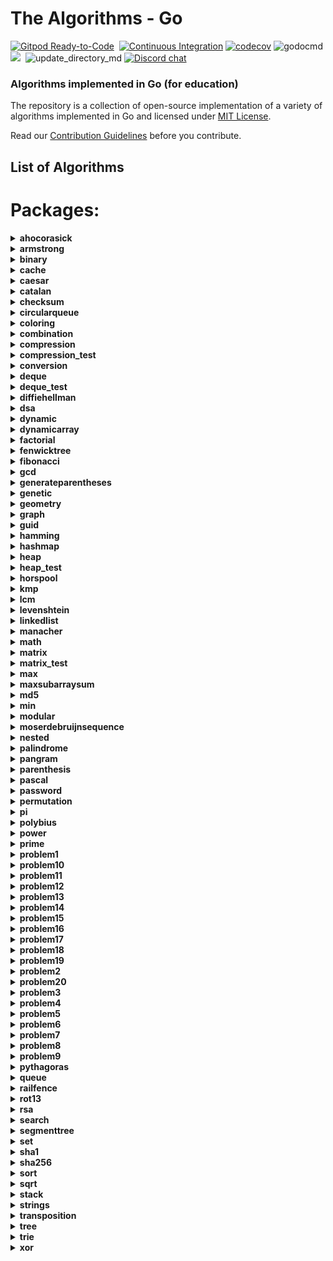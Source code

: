 # The Algorithms - Go
[![Gitpod Ready-to-Code](https://img.shields.io/badge/Gitpod-Ready--to--Code-blue?logo=gitpod&style=flat-square)](https://gitpod.io/#https://github.com/TheAlgorithms/Go)&nbsp;
[![Continuous Integration](https://github.com/TheAlgorithms/Go/actions/workflows/ci.yml/badge.svg)](https://github.com/TheAlgorithms/Go/actions/workflows/ci.yml)
[![codecov](https://codecov.io/gh/TheAlgorithms/Go/graph/badge.svg?token=aSWh7N8tNx)](https://codecov.io/gh/TheAlgorithms/Go)
![godocmd](https://github.com/tjgurwara99/Go/workflows/godocmd/badge.svg)
![](https://img.shields.io/github/repo-size/TheAlgorithms/Go.svg?label=Repo%20size&style=flat-square)&nbsp;
![update_directory_md](https://github.com/TheAlgorithms/Go/workflows/update_directory_md/badge.svg)
[![Discord chat](https://img.shields.io/discord/808045925556682782.svg?logo=discord&colorB=7289DA&style=flat-square)](https://the-algorithms.com/discord/)&nbsp;

### Algorithms implemented in Go (for education)

The repository is a collection of open-source implementation of a variety of algorithms implemented in Go and licensed under [MIT License](LICENSE).

Read our [Contribution Guidelines](CONTRIBUTING.md) before you contribute.

## List of Algorithms
<!--- AUTOGENERATED --->
<!--- GODOCMD BEGIN --->
# Packages:

<details>
	<summary> <strong> ahocorasick </strong> </summary>	

---

##### Functions:

1. [`Advanced`](./strings/ahocorasick/advancedahocorasick.go#L10):  Advanced Function performing the Advanced Aho-Corasick algorithm. Finds and prints occurrences of each pattern.
2. [`AhoCorasick`](./strings/ahocorasick/ahocorasick.go#L15):  AhoCorasick Function performing the Basic Aho-Corasick algorithm. Finds and prints occurrences of each pattern.
3. [`ArrayUnion`](./strings/ahocorasick/shared.go#L86):  ArrayUnion Concats two arrays of int's into one.
4. [`BoolArrayCapUp`](./strings/ahocorasick/shared.go#L78):  BoolArrayCapUp Dynamically increases an array size of bool's by 1.
5. [`BuildAc`](./strings/ahocorasick/ahocorasick.go#L54):  Functions that builds Aho Corasick automaton.
6. [`BuildExtendedAc`](./strings/ahocorasick/advancedahocorasick.go#L46):  BuildExtendedAc Functions that builds extended Aho Corasick automaton.
7. [`ComputeAlphabet`](./strings/ahocorasick/shared.go#L61):  ComputeAlphabet Function that returns string of all the possible characters in given patterns.
8. [`ConstructTrie`](./strings/ahocorasick/shared.go#L4):  ConstructTrie Function that constructs Trie as an automaton for a set of reversed & trimmed strings.
9. [`Contains`](./strings/ahocorasick/shared.go#L39):  Contains Returns 'true' if array of int's 's' contains int 'e', 'false' otherwise.
10. [`CreateNewState`](./strings/ahocorasick/shared.go#L111):  CreateNewState Automaton function for creating a new state 'state'.
11. [`CreateTransition`](./strings/ahocorasick/shared.go#L116):  CreateTransition Creates a transition for function σ(state,letter) = end.
12. [`GetParent`](./strings/ahocorasick/shared.go#L99):  GetParent Function that finds the first previous state of a state and returns it. Used for trie where there is only one parent.
13. [`GetTransition`](./strings/ahocorasick/shared.go#L121):  GetTransition Returns ending state for transition σ(fromState,overChar), '-1' if there is none.
14. [`GetWord`](./strings/ahocorasick/shared.go#L49):  GetWord Function that returns word found in text 't' at position range 'begin' to 'end'.
15. [`IntArrayCapUp`](./strings/ahocorasick/shared.go#L70):  IntArrayCapUp Dynamically increases an array size of int's by 1.
16. [`StateExists`](./strings/ahocorasick/shared.go#L133):  StateExists Checks if state 'state' exists. Returns 'true' if it does, 'false' otherwise.

---
##### Types

1. [`Result`](./strings/ahocorasick/ahocorasick.go#L9): No description provided.


---
</details><details>
	<summary> <strong> armstrong </strong> </summary>	

---

##### Functions:

1. [`IsArmstrong`](./math/armstrong/isarmstrong.go#L16): No description provided.

---
</details><details>
	<summary> <strong> binary </strong> </summary>	

---

#####  Package binary describes algorithms that use binary operations for different calculations.

---
##### Functions:

1. [`Abs`](./math/binary/abs.go#L15):  Abs returns absolute value using binary operation Principle of operation: 1) Get the mask by right shift by the base 2) Base is the size of an integer variable in bits, for example, for int32 it will be 32, for int64 it will be 64 3) For negative numbers, above step sets mask as 1 1 1 1 1 1 1 1 and 0 0 0 0 0 0 0 0 for positive numbers. 4) Add the mask to the given number. 5) XOR of mask + n and mask gives the absolute value.
2. [`BitCounter`](./math/binary/bitcounter.go#L13):  BitCounter - The function returns the number of set bits for an unsigned integer number
3. [`FastInverseSqrt`](./math/binary/fast_inverse_sqrt.go#L17):  FastInverseSqrt assumes that argument is always positive, and it does not deal with negative numbers. The "magic" number 0x5f3759df is hex for 1597463007 in decimals. The math.Float32bits is alias to *(*uint32)(unsafe.Pointer(&f)) and math.Float32frombits is to *(*float32)(unsafe.Pointer(&b)).
4. [`IsPowerOfTwo`](./math/binary/checkisnumberpoweroftwo.go#L23):  IsPowerOfTwo This function uses the fact that powers of 2 are represented like 10...0 in binary, and numbers one less than the power of 2 are represented like 11...1. Therefore, using the and function:	  10...0	& 01...1	  00...0 -> 0 This is also true for 0, which is not a power of 2, for which we have to add and extra condition.
5. [`IsPowerOfTwoLeftShift`](./math/binary/checkisnumberpoweroftwo.go#L30):  IsPowerOfTwoLeftShift This function takes advantage of the fact that left shifting a number by 1 is equivalent to multiplying by 2. For example, binary 00000001 when shifted by 3 becomes 00001000, which in decimal system is 8 or = 2 * 2 * 2
6. [`LogBase2`](./math/binary/logarithm.go#L9):  LogBase2 Finding the exponent of n = 2**x using bitwise operations (logarithm in base 2 of n) [See more](https://en.wikipedia.org/wiki/Logarithm)
7. [`MeanUsingAndXor`](./math/binary/arithmeticmean.go#L14):  MeanUsingAndXor This function finds arithmetic mean using "AND" and "XOR" operations
8. [`MeanUsingRightShift`](./math/binary/arithmeticmean.go#L19):  MeanUsingRightShift This function finds arithmetic mean using right shift
9. [`ReverseBits`](./math/binary/reversebits.go#L16):  ReverseBits This function initialized the result by 0 (all bits 0) and process the given number starting from its least significant bit. If the current bit is 1, set the corresponding most significant bit in the result and finally move on to the next bit in the input number. Repeat this till all its bits are processed.
10. [`SequenceGrayCode`](./math/binary/rbc.go#L13):  SequenceGrayCode The function generates an "Gray code" sequence of length n
11. [`Sqrt`](./math/binary/sqrt.go#L12): No description provided.
12. [`XorSearchMissingNumber`](./math/binary/xorsearch.go#L13):  XorSearchMissingNumber This function finds a missing number in a sequence

---
</details><details>
	<summary> <strong> cache </strong> </summary>	

---

##### Functions:

1. [`NewLFU`](./cache/lfu.go#L33):  NewLFU init the LFU cache with capacity
2. [`NewLRU`](./cache/lru.go#L30):  NewLRU represent initiate lru cache with capacity

---
##### Types

1. [`LFU`](./cache/lfu.go#L19): No description provided.

2. [`LRU`](./cache/lru.go#L22): No description provided.


---
</details><details>
	<summary> <strong> caesar </strong> </summary>	

---

#####  Package caesar is the shift cipher description: Caesar cipher details : Caesar cipher is a type of substitution cipher in which each letter in the plaintext is shifted a certain number of places down the alphabet. time complexity: O(n) space complexity: O(n) ref: https://en.wikipedia.org/wiki/Caesar_cipher

---
##### Functions:

1. [`Decrypt`](./cipher/caesar/caesar.go#L31):  Decrypt decrypts by left shift of "key" each character of "input"
2. [`Encrypt`](./cipher/caesar/caesar.go#L10):  Encrypt encrypts by right shift of "key" each character of "input"
3. [`FuzzCaesar`](./cipher/caesar/caesar_test.go#L158): No description provided.

---
</details><details>
	<summary> <strong> catalan </strong> </summary>	

---

##### Functions:

1. [`CatalanNumber`](./math/catalan/catalannumber.go#L26):  CatalanNumber This function returns the `nth` Catalan number

---
</details><details>
	<summary> <strong> checksum </strong> </summary>	

---

#####  Package checksum describes algorithms for finding various checksums

---
##### Functions:

1. [`CRC8`](./checksum/crc8.go#L27):  CRC8 calculates CRC8 checksum of the given data.
2. [`Luhn`](./checksum/luhn.go#L13):  Luhn validates the provided data using the Luhn algorithm.

---
##### Types

1. [`CRCModel`](./checksum/crc8.go#L17): No description provided.


---
</details><details>
	<summary> <strong> circularqueue </strong> </summary>	

---

#####  Package queue provides an implementation of a circular queue data structure.

---
##### Functions:

1. [`NewCircularQueue`](./structure/circularqueue/circularqueuearray.go#L29):  NewCircularQueue creates a new CircularQueue with the given size. Returns an error if the size is less than or equal to 0.

---
##### Types

1. [`CircularQueue`](./structure/circularqueue/circularqueuearray.go#L20): No description provided.


---
</details><details>
	<summary> <strong> coloring </strong> </summary>	

---

#####  Package coloring provides implementation of different graph coloring algorithms, e.g. coloring using BFS, using Backtracking, using greedy approach. Author(s): [Shivam](https://github.com/Shivam010)

---
##### Functions:

1. [`BipartiteCheck`](./graph/coloring/bipartite.go#L46):  basically tries to color the graph in two colors if each edge connects 2 differently colored nodes the graph can be considered bipartite

---
##### Types

1. [`Graph`](./graph/coloring/graph.go#L14): No description provided.


---
</details><details>
	<summary> <strong> combination </strong> </summary>	

---

#####  Package combination ...

---
##### Functions:

1. [`Start`](./strings/combination/combination.go#L13):  Start ...

---
##### Types

1. [`Combinations`](./strings/combination/combination.go#L7): No description provided.


---
</details><details>
	<summary> <strong> compression </strong> </summary>	

---

##### /*
rlecoding.go
description: run length encoding and decoding
details:
Run-length encoding (RLE) is a simple form of data compression in which runs of data are stored as a single data value and count, rather than as the original run. This is useful when the data contains many repeated values. For example, the data "WWWWWWWWWWWWBWWWWWWWWWWWWBBB" can be compressed to "12W1B12W3B". The algorithm is simple and can be implemented in a few lines of code.
time complexity: O(n)
space complexity: O(n)
ref: https://en.wikipedia.org/wiki/Run-length_encoding
author(s) [ddaniel27](https://github.com/ddaniel27)
 

---
##### Functions:

1. [`HuffDecode`](./compression/huffmancoding.go#L106):  HuffDecode recursively decodes the binary code in, by traversing the Huffman compression tree pointed by root. current stores the current node of the traversing algorithm. out stores the current decoded string.
2. [`HuffEncode`](./compression/huffmancoding.go#L95):  HuffEncode encodes the string in by applying the mapping defined by codes.
3. [`HuffEncoding`](./compression/huffmancoding.go#L78):  HuffEncoding recursively traverses the Huffman tree pointed by node to obtain the map codes, that associates a rune with a slice of booleans. Each code is prefixed by prefix and left and right children are labelled with the booleans false and true, respectively.
4. [`HuffTree`](./compression/huffmancoding.go#L35):  HuffTree returns the root Node of the Huffman tree by compressing listfreq. The compression produces the most optimal code lengths, provided listfreq is ordered, i.e.: listfreq[i] <= listfreq[j], whenever i < j.
5. [`RLEdecode`](./compression/rlecoding.go#L37):  RLEdecode takes a run-length encoded string and returns the original string
6. [`RLEdecodebytes`](./compression/rlecoding.go#L67):  RLEdecodebytes takes a run-length encoded byte slice and returns the original byte slice
7. [`RLEncode`](./compression/rlecoding.go#L22):  RLEncode takes a string and returns its run-length encoding
8. [`RLEncodebytes`](./compression/rlecoding.go#L50):  RLEncodebytes takes a byte slice and returns its run-length encoding as a byte slice

---
##### Types

1. [`Node`](./compression/huffmancoding.go#L19): No description provided.

2. [`SymbolFreq`](./compression/huffmancoding.go#L27): No description provided.


---
</details><details>
	<summary> <strong> compression_test </strong> </summary>	

---

##### Functions:

1. [`SymbolCountOrd`](./compression/huffmancoding_test.go#L16):  SymbolCountOrd computes sorted symbol-frequency list of input message

---
</details><details>
	<summary> <strong> conversion </strong> </summary>	

---

#####  Package conversion is a package of implementations which converts one data structure to another.

---
##### Functions:

1. [`Base64Decode`](./conversion/base64.go#L59):  Base64Decode decodes the received input base64 string into a byte slice. The implementation follows the RFC4648 standard, which is documented at https://datatracker.ietf.org/doc/html/rfc4648#section-4
2. [`Base64Encode`](./conversion/base64.go#L21):  Base64Encode encodes the received input bytes slice into a base64 string. The implementation follows the RFC4648 standard, which is documented at https://datatracker.ietf.org/doc/html/rfc4648#section-4
3. [`BinaryToDecimal`](./conversion/binarytodecimal.go#L27):  BinaryToDecimal() function that will take Binary number as string, and return its Decimal equivalent as an integer.
4. [`DecimalToBinary`](./conversion/decimaltobinary.go#L34):  DecimalToBinary() function that will take Decimal number as int, and return its Binary equivalent as a string.
5. [`FuzzBase64Encode`](./conversion/base64_test.go#L113): No description provided.
6. [`HEXToRGB`](./conversion/rgbhex.go#L12):  HEXToRGB splits an RGB input (e.g. a color in hex format; 0x<color-code>) into the individual components: red, green and blue
7. [`IntToRoman`](./conversion/inttoroman.go#L23):  IntToRoman converts an integer value to a roman numeral string. An error is returned if the integer is not between 1 and 3999.
8. [`RGBToHEX`](./conversion/rgbhex.go#L43):  RGBToHEX does exactly the opposite of HEXToRGB: it combines the three components red, green and blue to an RGB value, which can be converted to e.g. Hex
9. [`Reverse`](./conversion/decimaltobinary.go#L24):  Reverse() function that will take string, and returns the reverse of that string.
10. [`RomanToInt`](./conversion/romantoint.go#L42):  RomanToInt converts a roman numeral string to an integer. Roman numerals for numbers outside the range 1 to 3,999 will return an error. Nil or empty string return 0 with no error thrown.

---
</details><details>
	<summary> <strong> deque </strong> </summary>	

---

#####  Package deque implements a Double Ended Queue data structure.

---
##### Functions:

1. [`New`](./structure/deque/deque.go#L22):  New returns a new DoublyEndedQueue.

---
##### Types

1. [`DoublyEndedQueue`](./structure/deque/deque.go#L17): No description provided.


---
</details><details>
	<summary> <strong> deque_test </strong> </summary>	

---

##### Types

1. [`QueryStructure`](./structure/deque/deque_test.go#L20): No description provided.

2. [`TestCaseData`](./structure/deque/deque_test.go#L27): No description provided.


---
</details><details>
	<summary> <strong> diffiehellman </strong> </summary>	

---

#####  Package diffiehellman implements Diffie-Hellman Key Exchange Algorithm description: Diffie-Hellman key exchange details : Diffie-Hellman key exchange is a method of securely exchanging cryptographic keys over a public channel by combining private keys of two parties to generate a shared secret key. time complexity: O(log(n)) space complexity: O(1) for more information watch : https://www.youtube.com/watch?v=NmM9HA2MQGI

---
##### Functions:

1. [`GenerateMutualKey`](./cipher/diffiehellman/diffiehellmankeyexchange.go#L23):  GenerateMutualKey : generates a mutual key that can be used by only alice and bob mutualKey = (shareKey^prvKey)%primeNumber
2. [`GenerateShareKey`](./cipher/diffiehellman/diffiehellmankeyexchange.go#L17):  GenerateShareKey : generates a key using client private key , generator and primeNumber this key can be made public shareKey = (g^key)%primeNumber

---
</details><details>
	<summary> <strong> dsa </strong> </summary>	

---

##### /*
dsa.go
description: DSA encryption and decryption including key generation
details: [DSA wiki](https://en.wikipedia.org/wiki/Digital_Signature_Algorithm)
author(s): [ddaniel27](https://github.com/ddaniel27)
 

---
##### Functions:

1. [`New`](./cipher/dsa/dsa.go#L36):  New creates a new DSA instance
2. [`Sign`](./cipher/dsa/dsa.go#L125):  Sign is signature generation for DSA 1. Choose a random integer k from the range [1, q-1] 2. Compute r = (g^k mod p) mod q 3. Compute s = (k^-1 * (H(m) + x*r)) mod q
3. [`Verify`](./cipher/dsa/dsa.go#L157):  Verify is signature verification for DSA 1. Compute w = s^-1 mod q 2. Compute u1 = (H(m) * w) mod q 3. Compute u2 = (r * w) mod q 4. Compute v = ((g^u1 * y^u2) mod p) mod q 5. If v == r, the signature is valid

---
</details><details>
	<summary> <strong> dynamic </strong> </summary>	

---

#####  binomialcoefficient.go description: Implementation of the binomial coefficient using dynamic programming details: The binomial coefficient C(n, k) is the number of ways to choose a subset of k elements from a set of n elements. The binomial coefficient is calculated using the formula C(n, k) = C(n-1, k-1) + C(n-1, k) with base cases C(n, 0) = C(n, n) = 1. time complexity: O(n*k) where n is the number of elements and k is the number of elements to choose space complexity: O(n*k) where n is the number of elements and k is the number of elements to choose filename: traprainwater.go description: Provides a function to calculate the amount of trapped rainwater between bars represented by an elevation map using dynamic programming. details: The TrapRainWater function calculates the amount of trapped rainwater between the bars represented by the given elevation map. It uses dynamic programming to precompute the maximum height of bars to the left and right of each position. Then, it iterates through the array to calculate the amount of trapped rainwater at each position based on the minimum of the left and right maximum heights. Finally, it sums up the trapped rainwater for all positions and returns the total amount. time complexity: O(n) space complexity: O(n) author(s) [TruongNhanNguyen (SOZEL)](https://github.com/TruongNhanNguyen) fibonacci.go description: Implementation of the Fibonacci sequence using dynamic programming time complexity: O(n) space complexity: O(1) See https://leetcode.com/problems/unique-paths/ time complexity: O(m*n) where m and n are the dimensions of the grid space complexity: O(m*n) where m and n are the dimensions of the grid author: Rares Mateizer (https://github.com/rares985) Package dynamic is a package of certain implementations of dynamically run algorithms.

---
##### Functions:

1. [`Abbreviation`](./dynamic/abbreviation.go#L26):  Returns true if it is possible to make a equals b (if b is an abbreviation of a), returns false otherwise
2. [`Bin2`](./dynamic/binomialcoefficient.go#L26):  Bin2 function
3. [`CoinChange`](./dynamic/coinchange.go#L11):  CoinChange finds the number of possible combinations of coins of different values which can get to the target amount.
4. [`CutRodDp`](./dynamic/rodcutting.go#L23):  CutRodDp solve the same problem using dynamic programming
5. [`CutRodRec`](./dynamic/rodcutting.go#L10):  CutRodRec solve the problem recursively: initial approach
6. [`DiceThrow`](./dynamic/dicethrow.go#L10):  DiceThrow returns the number of ways to get sum `sum` using `m` dice with `n` faces
7. [`EditDistanceDP`](./dynamic/editdistance.go#L37):  EditDistanceDP is an optimised implementation which builds on the ideas of the recursive implementation. We use dynamic programming to compute the DP table where dp[i][j] denotes the edit distance value of first[0..i-1] and second[0..j-1]. Time complexity is O(m * n) where m and n are lengths of the strings, first and second respectively.
8. [`EditDistanceRecursive`](./dynamic/editdistance.go#L12):  EditDistanceRecursive is a naive implementation with exponential time complexity.
9. [`EggDropping`](./dynamic/eggdropping.go#L10):  EggDropping finds the minimum number of attempts needed to find the critical floor with `eggs` number of eggs and `floors` number of floors
10. [`IsInterleave`](./dynamic/interleavingstrings.go#L10):  IsInterleave checks if string `s1` and `s2` can be interleaved to form string `s3`
11. [`IsMatch`](./dynamic/wildcardmatching.go#L10):  IsMatch checks if the string `s` matches the wildcard pattern `p`
12. [`IsSubsetSum`](./dynamic/subsetsum.go#L15): No description provided.
13. [`Knapsack`](./dynamic/knapsack.go#L20):  Knapsack solves knapsack problem return maxProfit
14. [`LongestArithmeticSubsequence`](./dynamic/longestarithmeticsubsequence.go#L10):  LongestArithmeticSubsequence returns the length of the longest arithmetic subsequence
15. [`LongestCommonSubsequence`](./dynamic/longestcommonsubsequence.go#L16):  LongestCommonSubsequence function
16. [`LongestIncreasingSubsequence`](./dynamic/longestincreasingsubsequence.go#L15):  LongestIncreasingSubsequence returns the longest increasing subsequence where all elements of the subsequence are sorted in increasing order
17. [`LongestIncreasingSubsequenceGreedy`](./dynamic/longestincreasingsubsequencegreedy.go#L9):  LongestIncreasingSubsequenceGreedy is a function to find the longest increasing subsequence in a given array using a greedy approach. The dynamic programming approach is implemented alongside this one. Worst Case Time Complexity: O(nlogn) Auxiliary Space: O(n), where n is the length of the array(slice). Reference: https://www.geeksforgeeks.org/construction-of-longest-monotonically-increasing-subsequence-n-log-n/
18. [`LongestPalindromicSubstring`](./dynamic/longestpalindromicsubstring.go#L10):  LongestPalindromicSubstring returns the longest palindromic substring in the input string
19. [`LpsDp`](./dynamic/longestpalindromicsubsequence.go#L27):  LpsDp function
20. [`LpsRec`](./dynamic/longestpalindromicsubsequence.go#L22):  LpsRec function
21. [`MatrixChainDp`](./dynamic/matrixmultiplication.go#L26):  MatrixChainDp function
22. [`MatrixChainRec`](./dynamic/matrixmultiplication.go#L12):  MatrixChainRec function
23. [`Max`](./dynamic/knapsack.go#L14):  Max function - possible duplicate
24. [`MaxCoins`](./dynamic/burstballoons.go#L6):  MaxCoins returns the maximum coins we can collect by bursting the balloons
25. [`MaxSubArraySum`](./dynamic/maxsubarraysum.go#L12):  MaxSubArraySum returns the sum of the maximum subarray in the input array
26. [`NthCatalanNumber`](./dynamic/catalan.go#L15):  NthCatalan returns the n-th Catalan Number Complexity: O(n²)
27. [`NthFibonacci`](./dynamic/fibonacci.go#L10):  NthFibonacci returns the nth Fibonacci Number
28. [`OptimalBST`](./dynamic/optimalbst.go#L6):  OptimalBST returns the minimum cost of constructing a Binary Search Tree
29. [`PartitionProblem`](./dynamic/partitionproblem.go#L11):  PartitionProblem checks whether the given set can be partitioned into two subsets such that the sum of the elements in both subsets is the same.
30. [`TilingProblem`](./dynamic/tilingproblem.go#L10):  TilingProblem returns the number of ways to tile a 2xN grid using 2x1 dominoes
31. [`TrapRainWater`](./dynamic/traprainwater.go#L19):  TrapRainWater calculates the amount of trapped rainwater between the bars represented by the given elevation map. It uses dynamic programming to precompute the maximum height of bars to the left and right of each position. Then, it iterates through the array to calculate the amount of trapped rainwater at each position based on the minimum of the left and right maximum heights. Finally, it sums up the trapped rainwater for all positions and returns the total amount.
32. [`UniquePaths`](./dynamic/uniquepaths.go#L8):  UniquePaths implements the solution to the "Unique Paths" problem
33. [`WordBreak`](./dynamic/wordbreak.go#L10):  WordBreak checks if the input string can be segmented into words from a dictionary

---
</details><details>
	<summary> <strong> dynamicarray </strong> </summary>	

---

#####  Package dynamicarray A dynamic array is quite similar to a regular array, but its Size is modifiable during program runtime, very similar to how a slice in Go works. The implementation is for educational purposes and explains how one might go about implementing their own version of slices.  For more details check out those links below here: GeeksForGeeks article : https://www.geeksforgeeks.org/how-do-dynamic-arrays-work/ Go blog: https://blog.golang.org/slices-intro Go blog: https://blog.golang.org/slices authors [Wesllhey Holanda](https://github.com/wesllhey), [Milad](https://github.com/miraddo) see dynamicarray.go, dynamicarray_test.go

---
##### Types

1. [`DynamicArray`](./structure/dynamicarray/dynamicarray.go#L21): No description provided.


---
</details><details>
	<summary> <strong> factorial </strong> </summary>	

---

#####  Package factorial describes algorithms Factorials calculations.

---
##### Functions:

1. [`Iterative`](./math/factorial/factorial.go#L20):  Iterative returns the iteratively brute forced factorial of n
2. [`Recursive`](./math/factorial/factorial.go#L32):  Recursive This function recursively computes the factorial of a number
3. [`UsingTree`](./math/factorial/factorial.go#L44):  UsingTree This function finds the factorial of a number using a binary tree

---
</details><details>
	<summary> <strong> fenwicktree </strong> </summary>	

---

#####  Fenwick Tree Data Structure for efficient range queries on an array of integers. Also known as Binary Indexed Tree. It can query the sum of any range of the array and can update the array at a specific position by adding a value to it (point update). Build: O(N) Query: O(log(N)) Update: O(log(N)) reference: https://brilliant.org/wiki/fenwick-tree/

---
##### Functions:

1. [`NewFenwickTree`](./structure/fenwicktree/fenwicktree.go#L20):  NewFenwickTree creates a new Fenwick tree, initializes bit with the values of the array. Note that the queries and updates should have one based indexing.

---
##### Types

1. [`FenwickTree`](./structure/fenwicktree/fenwicktree.go#L11): No description provided.


---
</details><details>
	<summary> <strong> fibonacci </strong> </summary>	

---

##### Functions:

1. [`Formula`](./math/fibonacci/fibonacci.go#L44):  Formula This function calculates the n-th fibonacci number using the [formula](https://en.wikipedia.org/wiki/Fibonacci_number#Relation_to_the_golden_ratio) Attention! Tests for large values fall due to rounding error of floating point numbers, works well, only on small numbers
2. [`Matrix`](./math/fibonacci/fibonacci.go#L17):  Matrix This function calculates the n-th fibonacci number using the matrix method. [See](https://en.wikipedia.org/wiki/Fibonacci_number#Matrix_form)
3. [`Recursive`](./math/fibonacci/fibonacci.go#L53):  Recursive calculates the n-th fibonacci number recursively by adding the previous two Fibonacci numbers. This algorithm is extremely slow for bigger numbers, but provides a simpler implementation.

---
</details><details>
	<summary> <strong> gcd </strong> </summary>	

---

##### Functions:

1. [`Extended`](./math/gcd/extended.go#L14):  Extended simple extended gcd
2. [`ExtendedIterative`](./math/gcd/extendedgcditerative.go#L4):  ExtendedIterative finds and returns gcd(a, b), x, y satisfying a*x + b*y = gcd(a, b).
3. [`ExtendedRecursive`](./math/gcd/extendedgcd.go#L9):  ExtendedRecursive finds and returns gcd(a, b), x, y satisfying a*x + b*y = gcd(a, b).
4. [`Iterative`](./math/gcd/gcditerative.go#L7):  Iterative Faster iterative version of GcdRecursive without holding up too much of the stack
5. [`Recursive`](./math/gcd/gcd.go#L7):  Recursive finds and returns the greatest common divisor of a given integer.
6. [`TemplateBenchmarkExtendedGCD`](./math/gcd/extendedgcd_test.go#L44): No description provided.
7. [`TemplateBenchmarkGCD`](./math/gcd/gcd_test.go#L37): No description provided.
8. [`TemplateTestExtendedGCD`](./math/gcd/extendedgcd_test.go#L7): No description provided.
9. [`TemplateTestGCD`](./math/gcd/gcd_test.go#L18): No description provided.

---
</details><details>
	<summary> <strong> generateparentheses </strong> </summary>	

---

##### Functions:

1. [`GenerateParenthesis`](./strings/generateparentheses/generateparentheses.go#L12): No description provided.

---
</details><details>
	<summary> <strong> genetic </strong> </summary>	

---

#####  Package genetic provides functions to work with strings using genetic algorithm. https://en.wikipedia.org/wiki/Genetic_algorithm  Author: D4rkia

---
##### Functions:

1. [`GeneticString`](./strings/genetic/genetic.go#L71):  GeneticString generates PopulationItem based on the imputed target string, and a set of possible runes to build a string with. In order to optimise string generation additional configurations can be provided with Conf instance. Empty instance of Conf (&Conf{}) can be provided, then default values would be set. Link to the same algorithm implemented in python: https://github.com/TheAlgorithms/Python/blob/master/genetic_algorithm/basic_string.py

---
##### Types

1. [`Conf`](./strings/genetic/genetic.go#L32): No description provided.

2. [`PopulationItem`](./strings/genetic/genetic.go#L26): No description provided.

3. [`Result`](./strings/genetic/genetic.go#L52): No description provided.


---
</details><details>
	<summary> <strong> geometry </strong> </summary>	

---

#####  Package geometry contains geometric algorithms Package geometry contains geometric algorithms

---
##### Functions:

1. [`Distance`](./math/geometry/straightlines.go#L18):  Distance calculates the shortest distance between two points.
2. [`EuclideanDistance`](./math/geometry/distance.go#L22):  EuclideanDistance returns the Euclidean distance between points in any `n` dimensional Euclidean space.
3. [`IsParallel`](./math/geometry/straightlines.go#L42):  IsParallel checks if two lines are parallel or not.
4. [`IsPerpendicular`](./math/geometry/straightlines.go#L47):  IsPerpendicular checks if two lines are perpendicular or not.
5. [`PointDistance`](./math/geometry/straightlines.go#L53):  PointDistance calculates the distance of a given Point from a given line. The slice should contain the coefficiet of x, the coefficient of y and the constant in the respective order.
6. [`Section`](./math/geometry/straightlines.go#L24):  Section calculates the Point that divides a line in specific ratio. DO NOT specify the ratio in the form m:n, specify it as r, where r = m / n.
7. [`Slope`](./math/geometry/straightlines.go#L32):  Slope calculates the slope (gradient) of a line.
8. [`YIntercept`](./math/geometry/straightlines.go#L37):  YIntercept calculates the Y-Intercept of a line from a specific Point.

---
##### Types

1. [`EuclideanPoint`](./math/geometry/distance.go#L16): No description provided.

2. [`Line`](./math/geometry/straightlines.go#L13): No description provided.

3. [`Point`](./math/geometry/straightlines.go#L9): No description provided.


---
</details><details>
	<summary> <strong> graph </strong> </summary>	

---

#####  Package graph demonstrates Graph search algorithms reference: https://en.wikipedia.org/wiki/Tree_traversal Package graph provides algorithms to analyze graph structures.

---
##### Functions:

1. [`ArticulationPoint`](./graph/articulationpoints.go#L20):  ArticulationPoint identifies articulation points in a graph. It returns a boolean slice where each element indicates whether a vertex is an articulation point. Worst Case Time Complexity: O(|V| + |E|) Auxiliary Space: O(|V|) Reference: https://en.wikipedia.org/wiki/Biconnected_component and https://cptalks.quora.com/Cut-Vertex-Articulation-point
2. [`BreadthFirstSearch`](./graph/breadthfirstsearch.go#L9):  BreadthFirstSearch is an algorithm for traversing and searching graph data structures. It starts at an arbitrary node of a graph, and explores all of the neighbor nodes at the present depth prior to moving on to the nodes at the next depth level. Worst-case performance	 		O(|V|+|E|)=O(b^{d})}O(|V|+|E|)=O(b^{d}) where |V| is the number of vertices and |E| is the number of edges in the graph and b is the branching factor of the graph (the average number of successors of a node). d is the depth of the goal node. Worst-case space complexity	 	O(|V|)=O(b^{d})}O(|V|)=O(b^{d}) where |V| is the number of vertices and |E| is the number of edges in the graph and b is the branching factor of the graph (the average number of successors of a node). d is the depth of the goal node. reference: https://en.wikipedia.org/wiki/Breadth-first_search
3. [`DepthFirstSearch`](./graph/depthfirstsearch.go#L59): No description provided.
4. [`DepthFirstSearchHelper`](./graph/depthfirstsearch.go#L27): No description provided.
5. [`EdmondKarp`](./graph/edmondkarp.go#L43): No description provided.
6. [`FindPath`](./graph/edmondkarp.go#L16):  Returns a mapping of vertices as path, if there is any from source to sink Otherwise, returns nil
7. [`FloydWarshall`](./graph/floydwarshall.go#L17):  FloydWarshall Returns all pair's shortest path using Floyd Warshall algorithm
8. [`GetIdx`](./graph/depthfirstsearch.go#L9): No description provided.
9. [`Kahn`](./graph/kahn.go#L15):  Kahn's algorithm computes a topological ordering of a directed acyclic graph (DAG). `n` is the number of vertices, `dependencies` is a list of directed edges, where each pair [a, b] represents a directed edge from a to b (i.e. b depends on a). Vertices are assumed to be labelled 0, 1, ..., n-1. If the graph is not a DAG, the function returns nil.
10. [`KruskalMST`](./graph/kruskal.go#L23): No description provided.
11. [`LowestCommonAncestor`](./graph/lowestcommonancestor.go#L113):  For each node, we will precompute its ancestor above him, its ancestor two nodes above, its ancestor four nodes above, etc. Let's call `jump[j][u]` is the `2^j`-th ancestor above the node `u` with `u` in range `[0, numbersVertex)`, `j` in range `[0,MAXLOG)`. These information allow us to jump from any node to any ancestor above it in `O(MAXLOG)` time.
12. [`New`](./graph/graph.go#L16):  Constructor functions for graphs (undirected by default)
13. [`NewTree`](./graph/lowestcommonancestor.go#L86): No description provided.
14. [`NewUnionFind`](./graph/unionfind.go#L25):  Initialise a new union find data structure with s nodes
15. [`NotExist`](./graph/depthfirstsearch.go#L18): No description provided.
16. [`Topological`](./graph/topological.go#L14):  Topological assumes that graph given is valid and that its possible to get a topological ordering. constraints are array of []int{a, b}, representing an edge going from a to b

---
##### Types

1. [`Edge`](./graph/kruskal.go#L17): No description provided.

2. [`Graph`](./graph/graph.go#L9): No description provided.

3. [`Item`](./graph/dijkstra.go#L12): No description provided.

4. [`Query`](./graph/lowestcommonancestor_test.go#L9): No description provided.

5. [`Tree`](./graph/lowestcommonancestor.go#L27): No description provided.

6. [`TreeEdge`](./graph/lowestcommonancestor.go#L14): No description provided.

7. [`UnionFind`](./graph/unionfind.go#L19): No description provided.

8. [`WeightedGraph`](./graph/floydwarshall.go#L11): No description provided.

9. [`minEdge`](#L0): 

	Methods:
	1. [`Len`](./graph/prim.go#L14): No description provided.

---
</details><details>
	<summary> <strong> guid </strong> </summary>	

---

#####  Package guid provides facilities for generating random globally unique identifiers.

---
##### Functions:

1. [`New`](./strings/guid/guid.go#L28):  New returns a randomly generated global unique identifier.

---
</details><details>
	<summary> <strong> hamming </strong> </summary>	

---

##### Functions:

1. [`Distance`](./strings/hamming/hammingdistance.go#L18): No description provided.

---
</details><details>
	<summary> <strong> hashmap </strong> </summary>	

---

##### Functions:

1. [`DefaultNew`](./structure/hashmap/hashmap.go#L24):  DefaultNew returns a new HashMap instance with default values
2. [`New`](./structure/hashmap/hashmap.go#L32):  New creates a new HashMap instance with the specified size and capacity

---
##### Types

1. [`HashMap`](./structure/hashmap/hashmap.go#L17): No description provided.


---
</details><details>
	<summary> <strong> heap </strong> </summary>	

---

##### Functions:

1. [`New`](./structure/heap/heap.go#L15):  New gives a new heap object.
2. [`NewAny`](./structure/heap/heap.go#L24):  NewAny gives a new heap object. element can be anything, but must provide less function.

---
##### Types

1. [`Heap`](./structure/heap/heap.go#L9): No description provided.


---
</details><details>
	<summary> <strong> heap_test </strong> </summary>	

---

##### Types

1. [`testInt`](#L0): 

	Methods:
	1. [`Less`](./structure/heap/heap_test.go#L11): No description provided.
2. [`testStudent`](#L0): 

	Methods:
	1. [`Less`](./structure/heap/heap_test.go#L20): No description provided.

---
</details><details>
	<summary> <strong> horspool </strong> </summary>	

---

##### Functions:

1. [`Horspool`](./strings/horspool/horspool.go#L10): No description provided.

---
</details><details>
	<summary> <strong> kmp </strong> </summary>	

---

##### Functions:

1. [`Kmp`](./strings/kmp/kmp.go#L4):  Kmp Function kmp performing the Knuth-Morris-Pratt algorithm.

---
##### Types

1. [`args`](./strings/kmp/kmp_test.go#L39): No description provided.


---
</details><details>
	<summary> <strong> lcm </strong> </summary>	

---

##### Functions:

1. [`Lcm`](./math/lcm/lcm.go#L10):  Lcm returns the lcm of two numbers using the fact that lcm(a,b) * gcd(a,b) = | a * b |

---
</details><details>
	<summary> <strong> levenshtein </strong> </summary>	

---

##### Functions:

1. [`Distance`](./strings/levenshtein/levenshteindistance.go#L10):  Distance Function that gives Levenshtein Distance

---
</details><details>
	<summary> <strong> linkedlist </strong> </summary>	

---

#####  Package linkedlist demonstrates different implementations on linkedlists.

---
##### Functions:

1. [`JosephusProblem`](./structure/linkedlist/cyclic.go#L120):  https://en.wikipedia.org/wiki/Josephus_problem This is a struct-based solution for Josephus problem.
2. [`NewCyclic`](./structure/linkedlist/cyclic.go#L12):  Create new list.
3. [`NewDoubly`](./structure/linkedlist/doubly.go#L31): No description provided.
4. [`NewNode`](./structure/linkedlist/shared.go#L12):  Create new node.
5. [`NewSingly`](./structure/linkedlist/singlylinkedlist.go#L19):  NewSingly returns a new instance of a linked list

---
##### Types

1. [`Cyclic`](./structure/linkedlist/cyclic.go#L6): No description provided.

2. [`Doubly`](./structure/linkedlist/doubly.go#L18): No description provided.

3. [`Node`](./structure/linkedlist/shared.go#L5): No description provided.

4. [`Singly`](./structure/linkedlist/singlylinkedlist.go#L10): No description provided.

5. [`testCase`](./structure/linkedlist/cyclic_test.go#L105): No description provided.


---
</details><details>
	<summary> <strong> manacher </strong> </summary>	

---

##### Functions:

1. [`LongestPalindrome`](./strings/manacher/longestpalindrome.go#L37): No description provided.

---
</details><details>
	<summary> <strong> math </strong> </summary>	

---

#####  filename : krishnamurthy.go description: A program which contains the function that returns true if a given number is Krishnamurthy number or not. details: A number is a Krishnamurthy number if the sum of all the factorials of the digits is equal to the number. Ex: 1! = 1, 145 = 1! + 4! + 5! time complexity: O(log n) space complexity: O(1) author(s): [GooMonk](https://github.com/GooMonk) see krishnamurthy_test.go Package math is a package that contains mathematical algorithms and its different implementations.

---
##### Functions:

1. [`Abs`](./math/abs.go#L11):  Abs returns absolute value
2. [`AliquotSum`](./math/aliquotsum.go#L16):  This function returns s(n) for given number
3. [`Combinations`](./math/binomialcoefficient.go#L22):  C is Binomial Coefficient function This function returns C(n, k) for given n and k
4. [`Cos`](./math/cos.go#L10):  Cos  returns the cosine of the radian argument x. [See more](https://en.wikipedia.org/wiki/Sine_and_cosine) [Based on the idea of Bhaskara approximation of cos(x)](https://math.stackexchange.com/questions/3886552/bhaskara-approximation-of-cosx)
5. [`DefaultPolynomial`](./math/pollard.go#L18):  DefaultPolynomial is the commonly used polynomial g(x) = (x^2 + 1) mod n
6. [`FindKthMax`](./math/kthnumber.go#L11):  FindKthMax returns the kth large element given an integer slice with nil `error` if found and returns -1 with `error` `search.ErrNotFound` if not found. NOTE: The `nums` slice gets mutated in the process.
7. [`FindKthMin`](./math/kthnumber.go#L19):  FindKthMin returns kth small element given an integer slice with nil `error` if found and returns -1 with `error` `search.ErrNotFound` if not found. NOTE: The `nums` slice gets mutated in the process.
8. [`IsAutomorphic`](./math/isautomorphic.go#L16): No description provided.
9. [`IsKrishnamurthyNumber`](./math/krishnamurthy.go#L14):  IsKrishnamurthyNumber returns if the provided number n is a Krishnamurthy number or not.
10. [`IsPerfectNumber`](./math/perfectnumber.go#L36):  Checks if inNumber is a perfect number
11. [`IsPowOfTwoUseLog`](./math/checkisnumberpoweroftwo.go#L10):  IsPowOfTwoUseLog This function checks if a number is a power of two using the logarithm. The limiting degree can be from 0 to 63. See alternatives in the binary package.
12. [`Lerp`](./math/lerp.go#L5):  Lerp or Linear interpolation This function will return new value in 't' percentage  between 'v0' and 'v1'
13. [`LiouvilleLambda`](./math/liouville.go#L26):  Lambda is the liouville function This function returns λ(n) for given number
14. [`Mean`](./math/mean.go#L7): No description provided.
15. [`Median`](./math/median.go#L14): No description provided.
16. [`Mode`](./math/mode.go#L21): No description provided.
17. [`Mu`](./math/mobius.go#L23):  Mu is the Mobius function This function returns μ(n) for given number
18. [`Phi`](./math/eulertotient.go#L5):  Phi is the Euler totient function. This function computes the number of numbers less then n that are coprime with n.
19. [`PollardsRhoFactorization`](./math/pollard.go#L31):  PollardsRhoFactorization is an implementation of Pollard's rho factorization algorithm using the default parameters x = y = 2
20. [`PronicNumber`](./math/pronicnumber.go#L17):  PronicNumber returns true if argument passed to the function is pronic and false otherwise.
21. [`Sin`](./math/sin.go#L9):  Sin returns the sine of the radian argument x. [See more](https://en.wikipedia.org/wiki/Sine_and_cosine)
22. [`SumOfProperDivisors`](./math/perfectnumber.go#L19):  Returns the sum of proper divisors of inNumber.

---
</details><details>
	<summary> <strong> matrix </strong> </summary>	

---

#####  filename: strassenmatrixmultiply.go description: Implements matrix multiplication using the Strassen algorithm. details: This program takes two matrices as input and performs matrix multiplication using the Strassen algorithm, which is an optimized divide-and-conquer approach. It allows for efficient multiplication of large matrices. time complexity: O(n^2.81) space complexity: O(n^2) author(s): Mohit Raghav(https://github.com/mohit07raghav19) See strassenmatrixmultiply_test.go for test cases

---
##### Functions:

1. [`IsValid`](./math/matrix/isvalid.go#L6):  IsValid checks if the input matrix has consistent row lengths.
2. [`New`](./math/matrix/matrix.go#L17):  NewMatrix creates a new Matrix based on the provided arguments.
3. [`NewFromElements`](./math/matrix/matrix.go#L43):  NewFromElements creates a new Matrix from the given elements.

---
##### Types

1. [`Matrix`](./math/matrix/matrix.go#L10): No description provided.


---
</details><details>
	<summary> <strong> matrix_test </strong> </summary>	

---

##### Functions:

1. [`MakeRandomMatrix`](./math/matrix/strassenmatrixmultiply_test.go#L105): No description provided.

---
</details><details>
	<summary> <strong> max </strong> </summary>	

---

##### Functions:

1. [`Bitwise`](./math/max/bitwisemax.go#L13):  Bitwise computes using bitwise operator the maximum of all the integer input and returns it
2. [`Int`](./math/max/max.go#L6):  Int is a function which returns the maximum of all the integers provided as arguments.

---
</details><details>
	<summary> <strong> maxsubarraysum </strong> </summary>	

---

#####  Package maxsubarraysum is a package containing a solution to a common problem of finding max contiguous sum within a array of ints.

---
##### Functions:

1. [`MaxSubarraySum`](./other/maxsubarraysum/maxsubarraysum.go#L13):  MaxSubarraySum returns the maximum subarray sum

---
</details><details>
	<summary> <strong> md5 </strong> </summary>	

---

##### Functions:

1. [`Hash`](./hashing/md5/md5.go#L63):  Hash computes the MD5 hash of the input message

---
</details><details>
	<summary> <strong> min </strong> </summary>	

---

##### Functions:

1. [`Bitwise`](./math/min/bitwisemin.go#L11):  Bitwise This function returns the minimum integer using bit operations
2. [`Int`](./math/min/min.go#L6):  Int is a function which returns the minimum of all the integers provided as arguments.

---
</details><details>
	<summary> <strong> modular </strong> </summary>	

---

##### Functions:

1. [`Exponentiation`](./math/modular/exponentiation.go#L24):  Exponentiation returns base^exponent % mod
2. [`Inverse`](./math/modular/inverse.go#L21):  Inverse Modular function
3. [`Multiply64BitInt`](./math/modular/exponentiation.go#L53):  Multiply64BitInt Checking if the integer multiplication overflows

---
</details><details>
	<summary> <strong> moserdebruijnsequence </strong> </summary>	

---

##### Functions:

1. [`MoserDeBruijnSequence`](./math/moserdebruijnsequence/sequence.go#L9): No description provided.

---
</details><details>
	<summary> <strong> nested </strong> </summary>	

---

#####  Package nested provides functions for testing strings proper brackets nesting.

---
##### Functions:

1. [`IsBalanced`](./other/nested/nestedbrackets.go#L23): No description provided.

---
</details><details>
	<summary> <strong> palindrome </strong> </summary>	

---

##### Functions:

1. [`IsPalindrome`](./strings/palindrome/ispalindrome.go#L26): No description provided.
2. [`IsPalindromeRecursive`](./strings/palindrome/ispalindrome.go#L39): No description provided.

---
</details><details>
	<summary> <strong> pangram </strong> </summary>	

---

##### Functions:

1. [`IsPangram`](./strings/pangram/ispangram.go#L21): No description provided.

---
</details><details>
	<summary> <strong> parenthesis </strong> </summary>	

---

##### Functions:

1. [`Parenthesis`](./strings/parenthesis/parenthesis.go#L8):  Parenthesis algorithm checks if every opened parenthesis is closed correctly. When parcounter is less than 0 when a closing parenthesis is detected without an opening parenthesis that surrounds it and parcounter will be 0 if all open parenthesis are closed correctly.

---
</details><details>
	<summary> <strong> pascal </strong> </summary>	

---

##### Functions:

1. [`GenerateTriangle`](./math/pascal/pascaltriangle.go#L26):  GenerateTriangle This function generates a Pascal's triangle of n lines

---
</details><details>
	<summary> <strong> password </strong> </summary>	

---

##### Functions:

1. [`Generate`](./other/password/generator.go#L18):  Generate returns a newly generated password

---
</details><details>
	<summary> <strong> permutation </strong> </summary>	

---

##### Functions:

1. [`GenerateElementSet`](./math/permutation/heaps.go#L42): No description provided.
2. [`Heaps`](./math/permutation/heaps.go#L13):  Heap's Algorithm for generating all permutations of n objects
3. [`NextPermutation`](./math/permutation/next_permutation.go#L10): No description provided.

---
</details><details>
	<summary> <strong> pi </strong> </summary>	

---

#####  spigotpi_test.go description: Test for Spigot Algorithm for the Digits of Pi author(s) [red_byte](https://github.com/i-redbyte) see spigotpi.go

---
##### Functions:

1. [`MonteCarloPi`](./math/pi/montecarlopi.go#L19): No description provided.
2. [`MonteCarloPiConcurrent`](./math/pi/montecarlopi.go#L38):  MonteCarloPiConcurrent approximates the value of pi using the Monte Carlo method. Unlike the MonteCarloPi function (first version), this implementation uses goroutines and channels to parallelize the computation. More details on the Monte Carlo method available at https://en.wikipedia.org/wiki/Monte_Carlo_method. More details on goroutines parallelization available at https://go.dev/doc/effective_go#parallel.
3. [`Spigot`](./math/pi/spigotpi.go#L14): No description provided.

---
</details><details>
	<summary> <strong> polybius </strong> </summary>	

---

#####  Package polybius is encrypting method with polybius square description: Polybius square details : The Polybius algorithm is a simple algorithm that is used to encode a message by converting each letter to a pair of numbers. time complexity: O(n) space complexity: O(n) ref: https://en.wikipedia.org/wiki/Polybius_square#Hybrid_Polybius_Playfair_Cipher

---
##### Functions:

1. [`FuzzPolybius`](./cipher/polybius/polybius_test.go#L154): No description provided.
2. [`NewPolybius`](./cipher/polybius/polybius.go#L25):  NewPolybius returns a pointer to object of Polybius. If the size of "chars" is longer than "size", "chars" are truncated to "size".

---
##### Types

1. [`Polybius`](./cipher/polybius/polybius.go#L16): No description provided.


---
</details><details>
	<summary> <strong> power </strong> </summary>	

---

##### Functions:

1. [`IterativePower`](./math/power/fastexponent.go#L4):  IterativePower is iterative O(logn) function for pow(x, y)
2. [`RecursivePower`](./math/power/fastexponent.go#L18):  RecursivePower is recursive O(logn) function for pow(x, y)
3. [`RecursivePower1`](./math/power/fastexponent.go#L30):  RecursivePower1 is recursive O(n) function for pow(x, y)
4. [`UsingLog`](./math/power/powvialogarithm.go#L16): No description provided.

---
</details><details>
	<summary> <strong> prime </strong> </summary>	

---

#####  sieve2.go - Sieve of Eratosthenes
 * Algorithm to generate prime numbers up to a limit
 * time complexity: O(n log log n)
 * space complexity: O(n)
 * Author: ddaniel27
 

---
##### Functions:

1. [`Factorize`](./math/prime/primefactorization.go#L10):  Factorize is a function that computes the exponents of each prime in the prime factorization of n
2. [`Generate`](./math/prime/sieve.go#L26):  Generate returns a int slice of prime numbers up to the limit
3. [`GenerateChannel`](./math/prime/sieve.go#L9):  Generate generates the sequence of integers starting at 2 and sends it to the channel `ch`
4. [`MillerRabinDeterministic`](./math/prime/millerrabintest.go#L122):  MillerRabinDeterministic is a Deterministic version of the Miller-Rabin test, which returns correct results for all valid int64 numbers.
5. [`MillerRabinProbabilistic`](./math/prime/millerrabintest.go#L102):  MillerRabinProbabilistic is a probabilistic test for primality of an integer based of the algorithm devised by Miller and Rabin.
6. [`MillerRandomTest`](./math/prime/millerrabintest.go#L78):  MillerRandomTest This is the intermediate step that repeats within the miller rabin primality test for better probabilitic chances of receiving the correct result with random witnesses.
7. [`MillerTest`](./math/prime/millerrabintest.go#L50):  MillerTest tests whether num is a strong probable prime to a witness. Formally: a^d ≡ 1 (mod n) or a^(2^r * d) ≡ -1 (mod n), 0 <= r <= s
8. [`MillerTestMultiple`](./math/prime/millerrabintest.go#L85):  MillerTestMultiple is like MillerTest but runs the test for multiple witnesses.
9. [`OptimizedTrialDivision`](./math/prime/primecheck.go#L28):  OptimizedTrialDivision checks primality of an integer using an optimized trial division method. The optimizations include not checking divisibility by the even numbers and only checking up to the square root of the given number.
10. [`Sieve`](./math/prime/sieve.go#L16):  Sieve Sieving the numbers that are not prime from the channel - basically removing them from the channels
11. [`SieveEratosthenes`](./math/prime/sieve2.go#L9): No description provided.
12. [`TrialDivision`](./math/prime/primecheck.go#L11):  TrialDivision tests whether a number is prime by trying to divide it by the numbers less than it.
13. [`Twin`](./math/prime/twin.go#L17):  This function returns twin prime for given number returns (n + 2) if both n and (n + 2) are prime -1 otherwise

---
</details><details>
	<summary> <strong> problem1 </strong> </summary>	

---

##### /**
 * Problem 1 - Multiples of 3 and 5
 *
 * @see {@link https://projecteuler.net/problem=1}
 *
 * If we list all the natural numbers below 10 that are multiples of 3 or 5,
 * we get 3, 5, 6 and 9. The sum of these multiples is 23.
 * Find the sum of all the multiples of 3 or 5 below 1000.
 *
 * @author ddaniel27
 

---
##### Functions:

1. [`Problem1`](./project_euler/problem_1/problem1.go#L14): No description provided.

---
</details><details>
	<summary> <strong> problem10 </strong> </summary>	

---

##### /**
* Problem 10 - Summation of primes
* @see {@link https://projecteuler.net/problem=10}
*
* The sum of the primes below 10 is 2 + 3 + 5 + 7 = 17.
* Find the sum of all the primes below two million.
*
* @author ddaniel27
 

---
##### Functions:

1. [`Problem10`](./project_euler/problem_10/problem10.go#L14): No description provided.

---
</details><details>
	<summary> <strong> problem11 </strong> </summary>	

---

##### /**
* Problem 11 - Largest product in a grid
* @see {@link https://projecteuler.net/problem=11}
*
* In the 20×20 grid below, four numbers along a diagonal line have been marked in red.
*
* The product of these numbers is 26 × 63 × 78 × 14 = 1788696.
*
* What is the greatest product of four adjacent numbers in the same direction
* (up, down, left, right, or diagonally) in the 20×20 grid?
*
* @author ddaniel27
 

---
##### Functions:

1. [`Problem11`](./project_euler/problem_11/problem11.go#L39): No description provided.

---
</details><details>
	<summary> <strong> problem12 </strong> </summary>	

---

##### /**
* Problem 12 - Highly divisible triangular number
* @see {@link https://projecteuler.net/problem=12}
*
* The sequence of triangle numbers is generated by adding the natural numbers.
* So the 7th triangle number would be 1 + 2 + 3 + 4 + 5 + 6 + 7 = 28.
* The first ten terms would be:
*
* 1, 3, 6, 10, 15, 21, 28, 36, 45, 55, ...
*
* Let us list the factors of the first seven triangle numbers:
*
*  1: 1
*  3: 1,3
*  6: 1,2,3,6
* 10: 1,2,5,10
* 15: 1,3,5,15
* 21: 1,3,7,21
* 28: 1,2,4,7,14,28
*
* We can see that 28 is the first triangle number to have over five divisors.
* What is the value of the first triangle number to have over five hundred divisors?
*
* @author ddaniel27
 

---
##### Functions:

1. [`Problem12`](./project_euler/problem_12/problem12.go#L28): No description provided.

---
</details><details>
	<summary> <strong> problem13 </strong> </summary>	

---

##### /**
* Problem 13 - Large sum
* @see {@link https://projecteuler.net/problem=13}
*
* Work out the first ten digits of the sum of the following one-hundred 50-digit numbers.
*
* @author ddaniel27
 

---
##### Functions:

1. [`Problem13`](./project_euler/problem_13/problem13.go#L114): No description provided.

---
</details><details>
	<summary> <strong> problem14 </strong> </summary>	

---

##### /**
* Problem 14 - Longest Collatz sequence
* @see {@link https://projecteuler.net/problem=14}
*
* The following iterative sequence is defined for the set of positive integers:
* n → n/2 (n is even)
* n → 3n + 1 (n is odd)
*
* Using the rule above and starting with 13, we generate the following sequence:
* 13 → 40 → 20 → 10 → 5 → 16 → 8 → 4 → 2 → 1
*
* Which starting number, under one million, produces the longest chain?
*
* NOTE: Once the chain starts the terms are allowed to go above one million.
*
* @author ddaniel27
 

---
##### Functions:

1. [`Problem14`](./project_euler/problem_14/problem14.go#L26): No description provided.

---
</details><details>
	<summary> <strong> problem15 </strong> </summary>	

---

##### /**
* Problem 15 - Lattice paths
* @see {@link https://projecteuler.net/problem=15}
*
* Starting in the top left corner of a 2×2 grid,
* and only being able to move to the right and down,
* there are exactly 6 routes to the bottom right corner.
*
* How many such routes are there through a 20×20 grid?
*
* @author ddaniel27
 

---
##### Functions:

1. [`Problem15`](./project_euler/problem_15/problem15.go#L19): No description provided.

---
</details><details>
	<summary> <strong> problem16 </strong> </summary>	

---

##### /**
* Problem 16 - Power digit sum
* @see {@link https://projecteuler.net/problem=16}
*
* 2^15 = 32768 and the sum of its digits is 3 + 2 + 7 + 6 + 8 = 26.
*
* What is the sum of the digits of the number 2^1000?
*
* @author ddaniel27
 

---
##### Functions:

1. [`Problem16`](./project_euler/problem_16/problem16.go#L17): No description provided.

---
</details><details>
	<summary> <strong> problem17 </strong> </summary>	

---

##### /**
* I put this code in a separate file because it is too long.
* Also it took me a lot of time to parsing this input from
* a random html page, so, I don't want to lose it.
 /**
* Problem 17 - Number letter counts
* @see {@link https://projecteuler.net/problem=17}
*
* If the numbers 1 to 5 are written out in words: one, two, three, four, five,
* then there are 3 + 3 + 5 + 4 + 4 = 19 letters used in total.
*
* If all the numbers from 1 to 1000 (one thousand) inclusive were written out in words,
* how many letters would be used?
*
* NOTE: Do not count spaces or hyphens. For example, 342 (three hundred and forty-two)
* contains 23 letters and 115 (one hundred and fifteen) contains 20 letters.
* The use of "and" when writing out numbers is in compliance with British usage.
*
* @author ddaniel27
 

---
##### Functions:

1. [`Problem17`](./project_euler/problem_17/problem17.go#L21): No description provided.

---
</details><details>
	<summary> <strong> problem18 </strong> </summary>	

---

##### /**
* Problem 18 - Maximum path sum I
* @see {@link https://projecteuler.net/problem=18}
*
* By starting at the top of the triangle below and
* moving to adjacent numbers on the row below,
* the maximum total from top to bottom is 23.
*
* 3
* 7 4
* 2 4 6
* 8 5 9 3
*
* That is, 3 + 7 + 4 + 9 = 23.
*
* Find the maximum total from top to bottom of the triangle below:
* [refer to the problem link]
*
* NOTE: As there are only 16384 routes, it is possible
* to solve this problem by trying every route.
* However, Problem 67, is the same challenge with a triangle
* containing one-hundred rows; it cannot be solved by brute force,
* and requires a clever method! ;o)
*
* @author ddaniel27
 

---
##### Functions:

1. [`Problem18`](./project_euler/problem_18/problem18.go#L50): No description provided.

---
##### Types

1. [`DFSNode`](./project_euler/problem_18/tree.go#L56): No description provided.

2. [`Edge`](./project_euler/problem_18/edge.go#L3): No description provided.

3. [`Leaf`](./project_euler/problem_18/leaf.go#L3): No description provided.

4. [`Root`](./project_euler/problem_18/root.go#L3): No description provided.

5. [`Tree`](./project_euler/problem_18/tree.go#L8): No description provided.


---
</details><details>
	<summary> <strong> problem19 </strong> </summary>	

---

##### Functions:

1. [`IsLeapYear`](./project_euler/problem_19/problem19.go#L55): No description provided.
2. [`Problem19`](./project_euler/problem_19/problem19.go#L26): No description provided.

---
</details><details>
	<summary> <strong> problem2 </strong> </summary>	

---

##### /**
* Problem 2 - Even Fibonacci numbers
* @see {@link https://projecteuler.net/problem=2}
*
* Each new term in the Fibonacci sequence is generated by adding the previous two terms.
* By starting with 1 and 2, the first 10 terms will be:
*
* 1, 2, 3, 5, 8, 13, 21, 34, 55, 89, ...
*
* By considering the terms in the Fibonacci sequence whose values do not exceed four million,
* find the sum of the even-valued terms.
*
* @author ddaniel27
 

---
##### Functions:

1. [`Problem2`](./project_euler/problem_2/problem2.go#L17): No description provided.

---
</details><details>
	<summary> <strong> problem20 </strong> </summary>	

---

##### /**
* Problem 20 - Factorial digit sum
* @see {@link https://projecteuler.net/problem=20}
*
* n! means n × (n − 1) × ... × 3 × 2 × 1
*
* For example, 10! = 10 × 9 × ... × 3 × 2 × 1 = 3628800,
* and the sum of the digits in the number 10! is 3 + 6 + 2 + 8 + 8 + 0 + 0 = 27.
*
* Find the sum of the digits in the number 100!
*
* @author ddaniel27
 

---
##### Functions:

1. [`Problem20`](./project_euler/problem_20/problem20.go#L18): No description provided.

---
</details><details>
	<summary> <strong> problem3 </strong> </summary>	

---

##### /**
* Problem 3 - Largest prime factor
* @see {@link https://projecteuler.net/problem=3}
*
* The prime factors of 13195 are 5, 7, 13 and 29.
* What is the largest prime factor of the number 600851475143 ?
*
* @author ddaniel27
 

---
##### Functions:

1. [`Problem3`](./project_euler/problem_3/problem3.go#L12): No description provided.

---
</details><details>
	<summary> <strong> problem4 </strong> </summary>	

---

##### /**
* Problem 4 - Largest palindrome product
* @see {@link https://projecteuler.net/problem=4}
*
* A palindromic number reads the same both ways.
* The largest palindrome made from the product of two 2-digit numbers is 9009 = 91 × 99.
* Find the largest palindrome made from the product of two 3-digit numbers.
*
* @author ddaniel27
 

---
##### Functions:

1. [`Problem4`](./project_euler/problem_4/problem4.go#L19): No description provided.

---
</details><details>
	<summary> <strong> problem5 </strong> </summary>	

---

##### /**
* Problem 5 - Smallest multiple
* @see {@link https://projecteuler.net/problem=5}
*
* 2520 is the smallest number that can be divided by
* each of the numbers from 1 to 10 without any remainder.
* What is the smallest positive number that is evenly divisible by all of the numbers from 1 to 20?
*
* @author ddaniel27
 

---
##### Functions:

1. [`Problem5`](./project_euler/problem_5/problem5.go#L13): No description provided.

---
</details><details>
	<summary> <strong> problem6 </strong> </summary>	

---

##### /**
* Problem 6 - Sum square difference
* @see {@link https://projecteuler.net/problem=6}
*
* The sum of the squares of the first ten natural numbers is,
* 1^2 + 2^2 + ... + 10^2 = 385
*
* The square of the sum of the first ten natural numbers is,
* (1 + 2 + ... + 10)^2 = 55^2 = 3025
*
* Hence the difference between the sum of the squares of the first ten natural numbers
* and the square of the sum is 3025 − 385 = 2640.
*
* Find the difference between the sum of the squares of the first one hundred natural numbers
* and the square of the sum.
*
* @author ddaniel27
 

---
##### Functions:

1. [`Problem6`](./project_euler/problem_6/problem6.go#L21): No description provided.

---
</details><details>
	<summary> <strong> problem7 </strong> </summary>	

---

##### /**
* Problem 7 - 10001st prime
* @see {@link https://projecteuler.net/problem=7}
*
* By listing the first six prime numbers: 2, 3, 5, 7, 11, and 13,
* we can see that the 6th prime is 13.
*
* What is the 10 001st prime number?
*
* @author ddaniel27
 

---
##### Functions:

1. [`Problem7`](./project_euler/problem_7/problem7.go#L16): No description provided.

---
</details><details>
	<summary> <strong> problem8 </strong> </summary>	

---

##### /**
* Problem 8 - Largest product in a series
* @see {@link https://projecteuler.net/problem=8}
*
* The four adjacent digits in the 1000-digit number that
* have the greatest product are 9 × 9 × 8 × 9 = 5832.
* Find the thirteen adjacent digits in the 1000-digit number
* that have the greatest product. What is the value of this product?
*
* @author ddaniel27
 

---
##### Functions:

1. [`Problem8`](./project_euler/problem_8/problem8.go#L16): No description provided.

---
</details><details>
	<summary> <strong> problem9 </strong> </summary>	

---

##### /**
* Problem 9 - Special Pythagorean triplet
* @see {@link https://projecteuler.net/problem=9}
*
* A Pythagorean triplet is a set of three natural numbers, a < b < c, for which,
* a^2 + b^2 = c^2
*
* For example, 3^2 + 4^2 = 9 + 16 = 25 = 5^2.
*
* There exists exactly one Pythagorean triplet for which a + b + c = 1000.
* Find the product abc.
*
* @author ddaniel27
 

---
##### Functions:

1. [`Problem9`](./project_euler/problem_9/problem9.go#L17): No description provided.

---
</details><details>
	<summary> <strong> pythagoras </strong> </summary>	

---

##### Functions:

1. [`Distance`](./math/pythagoras/pythagoras.go#L15):  Distance calculates the distance between to vectors with the   Pythagoras theorem

---
##### Types

1. [`Vector`](./math/pythagoras/pythagoras.go#L8): No description provided.


---
</details><details>
	<summary> <strong> queue </strong> </summary>	

---

##### Functions:

1. [`BackQueue`](./structure/queue/queuearray.go#L32):  BackQueue return the Back value
2. [`DeQueue`](./structure/queue/queuearray.go#L20):  DeQueue it will be removed the first value that added into the list
3. [`EnQueue`](./structure/queue/queuearray.go#L15):  EnQueue it will be added new value into our list
4. [`FrontQueue`](./structure/queue/queuearray.go#L27):  FrontQueue return the Front value
5. [`IsEmptyQueue`](./structure/queue/queuearray.go#L42):  IsEmptyQueue check our list is empty or not
6. [`LenQueue`](./structure/queue/queuearray.go#L37):  LenQueue will return the length of the queue list

---
##### Types

1. [`LQueue`](./structure/queue/queuelinklistwithlist.go#L20): No description provided.

2. [`Node`](./structure/queue/queuelinkedlist.go#L13): No description provided.

3. [`Queue`](./structure/queue/queuelinkedlist.go#L19): No description provided.


---
</details><details>
	<summary> <strong> railfence </strong> </summary>	

---

#####  railfence.go description: Rail Fence Cipher details: The rail fence cipher is a an encryption algorithm that uses a rail fence pattern to encode a message. it is a type of transposition cipher that rearranges the characters of the plaintext to form the ciphertext. time complexity: O(n) space complexity: O(n) ref: https://en.wikipedia.org/wiki/Rail_fence_cipher

---
##### Functions:

1. [`Decrypt`](./cipher/railfence/railfence.go#L50): No description provided.
2. [`Encrypt`](./cipher/railfence/railfence.go#L13): No description provided.

---
</details><details>
	<summary> <strong> rot13 </strong> </summary>	

---

#####  Package rot13 is a simple letter substitution cipher that replaces a letter with the 13th letter after it in the alphabet. description: ROT13 details: ROT13 is a simple letter substitution cipher that replaces a letter with the 13th letter after it in the alphabet. it is a special case of the Caesar cipher time complexity: O(n) space complexity: O(n) ref: https://en.wikipedia.org/wiki/ROT13

---
##### Functions:

1. [`FuzzRot13`](./cipher/rot13/rot13_test.go#L72): No description provided.

---
</details><details>
	<summary> <strong> rsa </strong> </summary>	

---

##### /*
rsa2.go
description: RSA encryption and decryption including key generation
details: [RSA wiki](https://en.wikipedia.org/wiki/RSA_(cryptosystem))
time complexity: O(n)
space complexity: O(1)
author(s): [ddaniel27](https://github.com/ddaniel27)
  Package rsa shows a simple implementation of RSA algorithm

---
##### Functions:

1. [`Decrypt`](./cipher/rsa/rsa.go#L45):  Decrypt decrypts encrypted rune slice based on the RSA algorithm
2. [`Encrypt`](./cipher/rsa/rsa.go#L30):  Encrypt encrypts based on the RSA algorithm - uses modular exponentitation in math directory
3. [`FuzzRsa`](./cipher/rsa/rsa_test.go#L79): No description provided.
4. [`New`](./cipher/rsa/rsa2.go#L32):  New initializes the RSA algorithm returns the RSA object

---
</details><details>
	<summary> <strong> search </strong> </summary>	

---

##### Functions:

1. [`BoyerMoore`](./strings/search/boyermoore.go#L5):  Implementation of boyer moore string search O(l) where l=len(text)
2. [`Naive`](./strings/search/naive.go#L5):  Implementation of naive string search O(n*m) where n=len(txt) and m=len(pattern)

---
</details><details>
	<summary> <strong> segmenttree </strong> </summary>	

---

#####  Segment Tree Data Structure for efficient range queries on an array of integers. It can query the sum and update the elements to a new value of any range of the array. Build: O(n*log(n)) Query: O(log(n)) Update: O(log(n)) reference: https://cp-algorithms.com/data_structures/segment_tree.html

---
##### Functions:

1. [`NewSegmentTree`](./structure/segmenttree/segmenttree.go#L117):  NewSegmentTree returns a new instance of a SegmentTree. It takes an input array of integers representing Array, initializes and builds the SegmentTree.

---
##### Types

1. [`SegmentTree`](./structure/segmenttree/segmenttree.go#L17): No description provided.


---
</details><details>
	<summary> <strong> set </strong> </summary>	

---

#####  package set implements a Set using a golang map. This implies that only the types that are accepted as valid map keys can be used as set elements. For instance, do not try to Add a slice, or the program will panic.

---
##### Functions:

1. [`New`](./structure/set/set.go#L7):  New gives new set.

---
</details><details>
	<summary> <strong> sha1 </strong> </summary>	

---

##### Functions:

1. [`Hash`](./hashing/sha1/sha1.go#L43):  Hash computes the SHA-1 hash of the input message

---
</details><details>
	<summary> <strong> sha256 </strong> </summary>	

---

##### Functions:

1. [`Hash`](./hashing/sha256/sha256.go#L52):  Hash hashes the input message using the sha256 hashing function, and return a 32 byte array. The implementation follows the RGC6234 standard, which is documented at https://datatracker.ietf.org/doc/html/rfc6234

---
</details><details>
	<summary> <strong> sort </strong> </summary>	

---

#####  Package sort implements various sorting algorithms. Package sort a package for demonstrating sorting algorithms in Go

---
##### Functions:

1. [`BinaryInsertion`](./sort/binaryinsertionsort.go#L13): No description provided.
2. [`Bogo`](./sort/bogosort.go#L33): No description provided.
3. [`Bubble`](./sort/bubblesort.go#L9):  Bubble is a simple generic definition of Bubble sort algorithm.
4. [`Bucket`](./sort/bucketsort.go#L7):  Bucket sorts a slice. It is mainly useful when input is uniformly distributed over a range.
5. [`Circle`](./sort/circlesort.go#L7):  Circle sorts an array using the circle sort algorithm.
6. [`Cocktail`](./sort/cocktailsort.go#L9):  Cocktail sort is a variation of bubble sort, operating in two directions (beginning to end, end to beginning)
7. [`Comb`](./sort/combSort.go#L20):  Comb is a simple sorting algorithm which is an improvement of the bubble sorting algorithm.
8. [`Count`](./sort/countingsort.go#L14): No description provided.
9. [`Cycle`](./sort/cyclesort.go#L10):  Cycle sort is an in-place, unstable sorting algorithm that is particularly useful when sorting arrays containing elements with a small range of values. It is theoretically optimal in terms of the total number of writes to the original array.
10. [`Exchange`](./sort/exchangesort.go#L11): No description provided.
11. [`HeapSort`](./sort/heapsort.go#L122): No description provided.
12. [`ImprovedSimple`](./sort/simplesort.go#L30):  ImprovedSimple is a improve SimpleSort by skipping an unnecessary comparison of the first and last. This improved version is more similar to implementation of insertion sort
13. [`Insertion`](./sort/insertionsort.go#L11): No description provided.
14. [`Merge`](./sort/mergesort.go#L47):  Merge Perform merge sort on a slice
15. [`MergeIter`](./sort/mergesort.go#L61): No description provided.
16. [`OddEvenSort`](./sort/oddevensort.go#L12):  OddEvenSort performs the odd-even sort algorithm on the given array. It is a variation of bubble sort that compares adjacent pairs, alternating between odd and even indexed elements in each pass until the array is sorted.
17. [`Pancake`](./sort/pancakesort.go#L8):  Pancake sorts a slice using flip operations, where flip refers to the idea of reversing the slice from index `0` to `i`.
18. [`ParallelMerge`](./sort/mergesort.go#L72):  ParallelMerge Perform merge sort on a slice using goroutines
19. [`Partition`](./sort/quicksort.go#L15): No description provided.
20. [`Patience`](./sort/patiencesort.go#L16): No description provided.
21. [`Pigeonhole`](./sort/pigeonholesort.go#L17):  Pigeonhole sorts a slice using pigeonhole sorting algorithm. NOTE: To maintain time complexity O(n + N), this is the reason for having only Integer constraint instead of Ordered.
22. [`Quicksort`](./sort/quicksort.go#L42):  Quicksort Sorts the entire array
23. [`QuicksortRange`](./sort/quicksort.go#L29):  QuicksortRange Sorts the specified range within the array
24. [`RadixSort`](./sort/radixsort.go#L46): No description provided.
25. [`Selection`](./sort/selectionsort.go#L5): No description provided.
26. [`Shell`](./sort/shellsort.go#L5): No description provided.
27. [`Simple`](./sort/simplesort.go#L16): No description provided.
28. [`Stooge`](./sort/stooge_sort.go#L28): No description provided.
29. [`Timsort`](./sort/timsort.go#L13):  Timsort is a simple generic implementation of Timsort algorithm.

---
##### Types

1. [`MaxHeap`](./sort/heapsort.go#L11): No description provided.


---
</details><details>
	<summary> <strong> sqrt </strong> </summary>	

---

#####  Package sqrt contains algorithms and data structures that contains a √n in their complexity

---
##### Functions:

1. [`NewSqrtDecomposition`](./sqrt/sqrtdecomposition.go#L34):  Create a new SqrtDecomposition instance with the parameters as specified by SqrtDecomposition comment Assumptions:   - len(elements) > 0

---
##### Types

1. [`SqrtDecomposition`](./sqrt/sqrtdecomposition.go#L21): No description provided.


---
</details><details>
	<summary> <strong> stack </strong> </summary>	

---

##### Functions:

1. [`NewStack`](./structure/stack/stackarray.go#L17):  NewStack creates and returns a new stack.

---
##### Types

1. [`Array`](./structure/stack/stackarray.go#L12): No description provided.

2. [`Node`](./structure/stack/stacklinkedlist.go#L13): No description provided.

3. [`SList`](./structure/stack/stacklinkedlistwithlist.go#L18): No description provided.

4. [`Stack`](./structure/stack/stacklinkedlist.go#L19): No description provided.


---
</details><details>
	<summary> <strong> strings </strong> </summary>	

---

#####  Package strings is a package that contains all algorithms that are used to analyse and manipulate strings.

---
##### Functions:

1. [`CountChars`](./strings/charoccurrence.go#L12):  CountChars counts the number of a times a character has occurred in the provided string argument and returns a map with `rune` as keys and the count as value.
2. [`IsIsogram`](./strings/isisogram.go#L34): No description provided.
3. [`IsSubsequence`](./strings/issubsequence.go#L10):  Returns true if s is subsequence of t, otherwise return false.

---
</details><details>
	<summary> <strong> transposition </strong> </summary>	

---

##### Functions:

1. [`Decrypt`](./cipher/transposition/transposition.go#L83): No description provided.
2. [`Encrypt`](./cipher/transposition/transposition.go#L53): No description provided.
3. [`FuzzTransposition`](./cipher/transposition/transposition_test.go#L103): No description provided.

---
</details><details>
	<summary> <strong> tree </strong> </summary>	

---

#####  For more details check out those links below here: Wikipedia article: https://en.wikipedia.org/wiki/Binary_search_tree authors [guuzaa](https://github.com/guuzaa)

---
##### Functions:

1. [`NewAVL`](./structure/tree/avl.go#L54):  NewAVL creates a novel AVL tree
2. [`NewBTree`](./structure/tree/btree.go#L35): No description provided.
3. [`NewBTreeNode`](./structure/tree/btree.go#L24): No description provided.
4. [`NewBinarySearch`](./structure/tree/bstree.go#L46):  NewBinarySearch creates a novel Binary-Search tree
5. [`NewRB`](./structure/tree/rbtree.go#L57):  NewRB creates a new Red-Black Tree

---
##### Types

1. [`AVL`](./structure/tree/avl.go#L48): No description provided.

2. [`AVLNode`](./structure/tree/avl.go#L18): No description provided.

3. [`BSNode`](./structure/tree/bstree.go#L15): No description provided.

4. [`BTree`](./structure/tree/btree.go#L15): No description provided.

5. [`BTreeNode`](./structure/tree/btree.go#L8): No description provided.

6. [`BinarySearch`](./structure/tree/bstree.go#L40): No description provided.

7. [`RB`](./structure/tree/rbtree.go#L51): No description provided.

8. [`RBNode`](./structure/tree/rbtree.go#L25): No description provided.


---
</details><details>
	<summary> <strong> trie </strong> </summary>	

---

#####  Package trie provides Trie data structures in golang.  Wikipedia: https://en.wikipedia.org/wiki/Trie

---
##### Functions:

1. [`NewNode`](./structure/trie/trie.go#L14):  NewNode creates a new Trie node with initialized children map.

---
##### Types

1. [`Node`](./structure/trie/trie.go#L7): No description provided.


---
</details><details>
	<summary> <strong> xor </strong> </summary>	

---

#####  Package xor is an encryption algorithm that operates the exclusive disjunction(XOR) description: XOR encryption details: The XOR encryption is an algorithm that operates the exclusive disjunction(XOR) on each character of the plaintext with a given key time complexity: O(n) space complexity: O(n) ref: https://en.wikipedia.org/wiki/XOR_cipher

---
##### Functions:

1. [`Decrypt`](./cipher/xor/xor.go#L23):  Decrypt decrypts with Xor encryption
2. [`Encrypt`](./cipher/xor/xor.go#L14):  Encrypt encrypts with Xor encryption after converting each character to byte The returned value might not be readable because there is no guarantee which is within the ASCII range If using other type such as string, []int, or some other types, add the statements for converting the type to []byte.
3. [`FuzzXOR`](./cipher/xor/xor_test.go#L108): No description provided.

---
</details>
<!--- GODOCMD END --->
